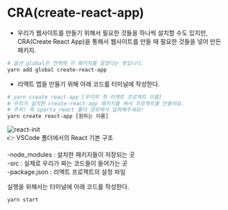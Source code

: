 
# CRA(create-react-app)
- 우리가 웹사이트를 만들기 위해서 필요한 것들을 하나씩 설치할 수도 있지만, CRA(Create React App)을 통해서 웹사이트를 만들 때 필요한 것들을 넣어 만든 패키지.
```bash
# 옵션 global은 전역에 이 패키지를 깔겠다는 뜻입니다.
yarn add global create-react-app
```
- 리액트 앱을 만들기 위해 아래 코드를 터미널에 작성한다.
```bash
# yarn create react-app [우리의 첫 리액트 프로젝트 이름]
# 우리가 설치한 create-react-app 패키지를 써서 프로젝트를 만들어요.
# 주의! 꼭 sparta_react 폴더 경로에서 입력해주세요!
yarn create react-app [원하는 이름]
```

![react-init](https://teamsparta.notion.site/image/https%3A%2F%2Fs3-us-west-2.amazonaws.com%2Fsecure.notion-static.com%2F9b4c3fd1-425d-4ed5-928f-db693d061f7c%2F%E1%84%89%E1%85%B3%E1%84%8F%E1%85%B3%E1%84%85%E1%85%B5%E1%86%AB%E1%84%89%E1%85%A3%E1%86%BA_2021-08-27_%E1%84%8B%E1%85%A9%E1%84%92%E1%85%AE_3.15.48.png?table=block&id=6b9041dc-3cd6-4463-b6f7-fd6a937bd857&spaceId=83c75a39-3aba-4ba4-a792-7aefe4b07895&width=410&userId=&cache=v2)   
👉 VSCode 폴더에서의 React 기본 구조

-node_modules : 설치한 패키지들이 저장되는 곳   
-src : 실제로 우리가 짜는 코드들이 들어가는 곳   
-package.json : 리액트 프로젝트의 설정 파일   
   
실행을 위해서는 터미널에 아래 코드를 작성한다.
```bash
yarn start
```
